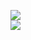 [![](https://img.shields.io/badge/Made%20With-Github%20Spray-lightgrey.svg?style=for-the-badge&logo=github)](https://github.com/Annihil/github-spray#6601)  
[![](https://i.imgur.com/2DrTn0Z.gif)](https://github.com/Annihil/github-spray)